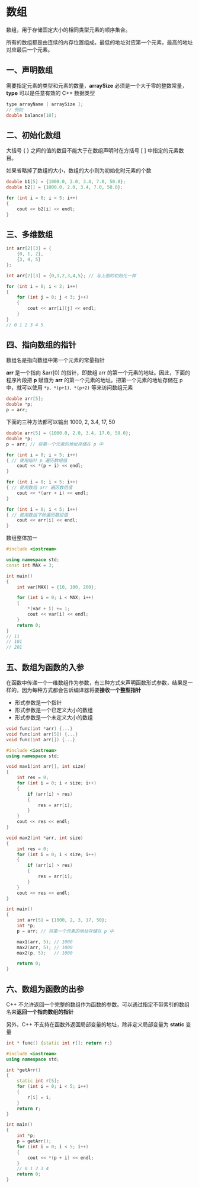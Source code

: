 # 数组

数组，用于存储固定大小的相同类型元素的顺序集合。

所有的数组都是由连续的内存位置组成。最低的地址对应第一个元素，最高的地址对应最后一个元素。

## 一、声明数组

需要指定元素的类型和元素的数量，**arraySize** 必须是一个大于零的整数常量，**type** 可以是任意有效的 C++ 数据类型

```c++
type arrayName [ arraySize ];
// 例如
double balance[10];
```

## 二、初始化数组

大括号 { } 之间的值的数目不能大于在数组声明时在方括号 [ ] 中指定的元素数目。

如果省略掉了数组的大小，数组的大小则为初始化时元素的个数

```c++
double b1[5] = {1000.0, 2.0, 3.4, 7.0, 50.0};
double b2[] = {1000.0, 2.0, 3.4, 7.0, 50.0};

for (int i = 0; i < 5; i++)
{
    cout << b2[i] << endl;
}
```

## 三、多维数组

```c++
int arr[2][3] = {
    {0, 1, 2},
    {3, 4, 5}
};

int arr[2][3] = {0,1,2,3,4,5}; // 与上面的初始化一样

for (int i = 0; i < 2; i++)
{
    for (int j = 0; j < 3; j++)
    {
        cout << arr[i][j] << endl;
    }
}
// 0 1 2 3 4 5 
```

## 四、指向数组的指针

数组名是指向数组中第一个元素的常量指针

**arr** 是一个指向 &arr[0] 的指针，即数组 arr 的第一个元素的地址。因此，下面的程序片段把 **p** 赋值为 **arr** 的第一个元素的地址。把第一个元素的地址存储在 p 中，就可以使用 `*p、*(p+1)、*(p+2)` 等来访问数组元素

```c++
double arr[5];
double *p;
p = arr;
```

下面的三种方法都可以输出 1000, 2, 3.4, 17, 50

```c++
double arr[5] = {1000.0, 2.0, 3.4, 17.0, 50.0};
double *p;
p = arr; // 将第一个元素的地址存储在 p 中

for (int i = 0; i < 5; i++)
{ // 使用指针 p 遍历数组值
    cout << *(p + i) << endl;
}

for (int i = 0; i < 5; i++)
{ // 使用数组 arr 遍历数组值
    cout << *(arr + i) << endl;
}

for (int i = 0; i < 5; i++)
{ // 使用数组下标遍历数组值
    cout << arr[i] << endl;
}
```

数组整体加一

```c++
#include <iostream>

using namespace std;
const int MAX = 3;

int main()
{
    int var[MAX] = {10, 100, 200};

    for (int i = 0; i < MAX; i++)
    {
        *(var + i) += 1;
        cout << var[i] << endl;
    }
    return 0;
}
// 11
// 101
// 201
```

## 五、数组为函数的入参

在函数中传递一个一维数组作为参数，有三种方式来声明函数形式参数，结果是一样的，因为每种方式都会告诉编译器将要**接收一个整型指针**

- 形式参数是一个指针
- 形式参数是一个已定义大小的数组
- 形式参数是一个未定义大小的数组

```c++
void func(int *arr) {...}
void func(int arr[5]) {...}
void func(int arr[]) {...}
```

```c++
#include <iostream>
using namespace std;

void max1(int arr[], int size)
{
    int res = 0;
    for (int i = 0; i < size; i++)
    {
        if (arr[i] > res)
        {
            res = arr[i];
        }
    }
    cout << res << endl;
}

void max2(int *arr, int size)
{
    int res = 0;
    for (int i = 0; i < size; i++)
    {
        if (arr[i] > res)
        {
            res = arr[i];
        }
    }
    cout << res << endl;
}

int main()
{
    int arr[5] = {1000, 2, 3, 17, 50};
    int *p;
    p = arr; // 将第一个元素的地址存储在 p 中

    max1(arr, 5); // 1000
    max2(arr, 5); // 1000
    max2(p, 5);   // 1000

    return 0;
}
```

## 六、数组为函数的出参

C++ 不允许返回一个完整的数组作为函数的参数。可以通过指定不带索引的数组名来**返回一个指向数组的指针**

另外，C++ 不支持在函数外返回局部变量的地址，除非定义局部变量为 **static** 变量

```c++
int * func() {static int r[]; return r;}
```

```c++
#include <iostream>
using namespace std;

int *getArr()
{
    static int r[5];
    for (int i = 0; i < 5; i++)
    {
        r[i] = i;
    }
    return r;
}

int main()
{
    int *p;
    p = getArr();
    for (int i = 0; i < 5; i++)
    {
        cout << *(p + i) << endl;
    }
    // 0 1 2 3 4
    return 0;
}
```

